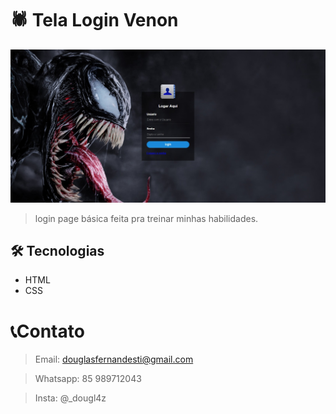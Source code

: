 # 🕷️ Tela Login Venon

![preview.png](./img/preview.png)


> login page básica feita pra treinar minhas habilidades.

## 🛠 Tecnologias

- HTML
- CSS 

# 📞Contato
 
> Email: douglasfernandesti@gmail.com

> Whatsapp: 85 989712043 

> Insta: @_dougl4z